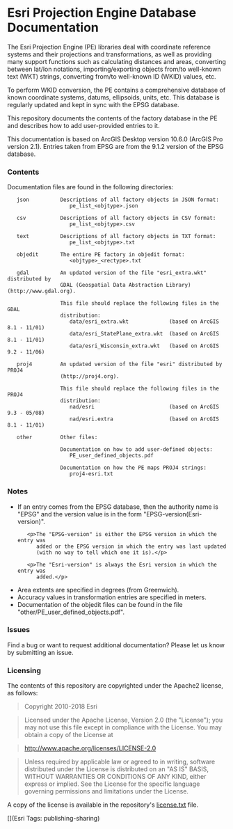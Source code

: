 # Esri Projection Engine Database Documentation

The Esri Projection Engine (PE) libraries deal with coordinate reference
systems and their projections and transformations, as well as providing
many support functions such as calculating distances and areas,
converting between lat/lon notations, importing/exporting objects from/to
well-known text (WKT) strings, converting from/to well-known ID (WKID) values, etc.

To perform WKID conversion, the PE contains a comprehensive database of
known coordinate systems, datums, ellipsoids, units, etc. This database is
regularly updated and kept in sync with the EPSG database.

This repository documents the contents of the factory database in the PE
and describes how to add user-provided entries to it.

This documentation is based on ArcGIS Desktop version 10.6.0 (ArcGIS Pro version 2.1).
Entries taken from EPSG are from the 9.1.2 version of the EPSG database.

### Contents

Documentation files are found in the following directories:

       json          Descriptions of all factory objects in JSON format:
                        pe_list_<objtype>.json

       csv           Descriptions of all factory objects in CSV format:
                        pe_list_<objtype>.csv

       text          Descriptions of all factory objects in TXT format:
                        pe_list_<objtype>.txt

       objedit       The entire PE factory in objedit format:
                        <objtype>_<rectype>.txt

       gdal          An updated version of the file "esri_extra.wkt" distributed by
                     GDAL (Geospatial Data Abstraction Library) (http://www.gdal.org).

                     This file should replace the following files in the GDAL
                     distribution:
                        data/esri_extra.wkt             (based on ArcGIS 8.1 - 11/01)
                        data/esri_StatePlane_extra.wkt  (based on ArcGIS 8.1 - 11/01)
                        data/esri_Wisconsin_extra.wkt   (based on ArcGIS 9.2 - 11/06)

       proj4         An updated version of the file "esri" distributed by PROJ4
                     (http://proj4.org).

                     This file should replace the following files in the PROJ4
                     distribution:
                        nad/esri                        (based on ArcGIS 9.3 - 05/08)
                        nad/esri.extra                  (based on ArcGIS 8.1 - 11/01)

       other         Other files:

                     Documentation on how to add user-defined objects:
                        PE_user_defined_objects.pdf

                     Documentation on how the PE maps PROJ4 strings:
                        proj4-esri.txt

### Notes

<ul>
   <li><p>If an entry comes from the EPSG database, then the authority name
          is "EPSG" and the version value is in the form
          "EPSG-version(Esri-version)".</p>

       <p>The "EPSG-version" is either the EPSG version in which the entry was
          added or the EPSG version in which the entry was last updated
          (with no way to tell which one it is).</p>

       <p>The "Esri-version" is always the Esri version in which the entry was
          added.</p>

   <li>Area extents are specified in degrees (from Greenwich).

   <li>Accuracy values in transformation entries are specified in meters.

   <li>Documentation of the objedit files can be found in the file
       "other/PE_user_defined_objects.pdf".
</ul>

### Issues

Find a bug or want to request additional documentation? Please let us know by submitting
an issue.

### Licensing

The contents of this repository are copyrighted under the Apache2 license, as follows:

>  Copyright 2010-2018 Esri

> Licensed under the Apache License, Version 2.0 (the "License");
> you may not use this file except in compliance with the License.
> You may obtain a copy of the License at

>    http://www.apache.org/licenses/LICENSE-2.0

> Unless required by applicable law or agreed to in writing, software
> distributed under the License is distributed on an "AS IS" BASIS,
> WITHOUT WARRANTIES OR CONDITIONS OF ANY KIND, either express or implied.
> See the License for the specific language governing permissions and
> limitations under the License.

A copy of the license is available in the repository's [license.txt](
https://raw.github.com/Esri/projection-engine-db-doc/master/license.txt) file.

[](Esri Tags: publishing-sharing)
